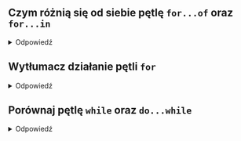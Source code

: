 ## Czym różnią się od siebie pętlę `for...of` oraz `for...in`
<details>
<summary>Odpowiedź</summary>
    
Pętla `for...of` powinna być stosowana do iterowalnych obiektów, takich jak `string`, `array`, `map`, itd.

```javascript
const arr = ["a", "b", "c"];

for (const value of arr) {
    console.log(value); // "a", "b", "c"
}

// Jeżeli zastosujemy pętlę for...in zamiast for...of, to uzyskamy taki wynik
for (let index in arr) {
    console.log(index); // "0", "1", "2" - klucze (tablica to tak naprawdę obiekt w którym indexy to klucze)
    console.log(arr[index]); // "a", "b", "c" - elementy tablicy
}
```

Pętla `for...in` służy do iterowania po właściwościach obiektu i do tego powinna być stosowana. Unikaj wykorzystania tej pętli do iteracji po tablicach, stringach, itd. - wyświetli
ona wszystkie wartości, oznaczone jako `enumerable`, co w praktyce oznacza, że mogą się tam znaleźć metody lub właściwości pochodzące z prototypu.
```javascript
const obj = { a: 1, b: 2, c: 3 };

for (let prop in obj) {
    console.log(prop); // 'a', 'b', 'c'
    console.log(obj[prop]); // 1, 2, 3
}
```
</details>

## Wytłumacz działanie pętli `for`
<details>
  <summary>Odpowiedź</summary>

  Pętla `for` jest najbardziej uniwersalną, a zarazem jedną z najszybszych pętli w JavaScript. składa się z trzech głównych części:
  - wartość początkowa / initialization
  - warunek / condition
  - krok / step
  
  ```javascript
    for (initialization; condition; step) {
        // kod
    }

    for (let i = 1; i <= 5; i++) {
        console.log(i);
    }
 ```

**Każda z trzech części jest opcjonalna i może zostać pominięta**. Wtedy trzeba w jej miejsce zastosować po prostu `;`. Jeżeli pominiemy wszystkie opisanej składowe, to uzyskamy
pętlę nieskończoną (ten sam efekt, co przy `while(true)`).

```javascript
for (;;) {
    console.log("Infinite loop");
}
```
</details>

## Porównaj pętlę `while` oraz `do...while`
<details>
  <summary>Odpowiedź</summary>

  Zarówno pętla `while`, jak i `do...while` służą do ponownego wykonywania bloku kodu, dopóki dany warunek pozostaje prawdziwy (truthy). Jedyna różnica pomiędzy tymi pętlami
  to moment w którym sprawdzany jest warunek.

  **W przypadku pętli `while` najpierw sprawdzany jest warunek. Jeżeli jest prawdziwy, to kod w pętli zostanie wykonany. W innym przypadku kod nie zostanie uruchomiony.**
  ```javascript
  // Poniższa pętla wykona się 5 razy (0, 1, 2, 3, 4)
  let i = 0;

  while (i < 5) {
      console.log(i)
      i++
  }

  // Poniższa pętla nie wykona się ani razu
  let j = 5;

  while(j < 5) {
      console.log(j)
  }
  ```

 **Dla pętli `do...while` sytuacja wygląda nieco inaczej - najpierw wykonywany jest blok pętli, a dopiero później sprawdzany jest warunek**. 
 Oznacza to, że ta pętla wykona się co najmniej raz, nawet jeśli warunek jest nieprawdziwy, ponieważ zostanie on sprawdzony dopiero po pierwszej iteracji.

  ```javascript
  // Poniższa pętla wykona się 5 razy (0, 1, 2, 3, 4)
  let i = 0;

  do {
      console.log(i)
      i++
  } while (i < 5)

  // Poniższa pętla nie wykona się raz
  let j = 5;

  do {
      console.log(j)
  } while (j < 5)
  ```

</details>
